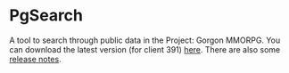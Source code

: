 # PgSearch

A tool to search through public data in the Project: Gorgon MMORPG. You can download the latest version (for client 391) [here](https://github.com/dlebansais/PgSearch-Disclosed/releases/download/v1.1.391.663/PgSearch.exe).
There are also some [release notes](https://github.com/dlebansais/PgSearch-Disclosed/blob/master/ReleaseNotes.md).
